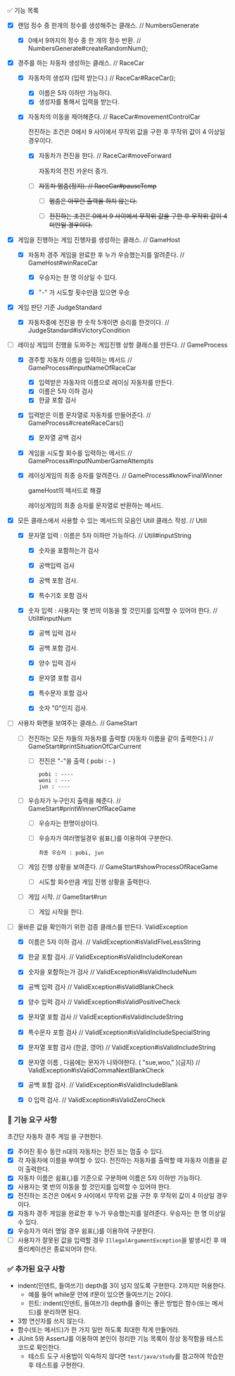 :white_check_mark: 기능 목록

- [x] 랜덤 정수 중 한개의 정수를 생성해주는 클래스. // NumbersGenerate
  - [x] 0에서 9까지의 정수 중 한 개의 정수 반환. // NumbersGenerate#createRandomNum();



- [x] 경주를 하는 자동차 생성하는 클래스. // RaceCar
  - [x] 자동차의 생성자 (입력 받는다.) // RaceCar#RaceCar();
    - [x] 이름은 5자 이하만 가능하다.
    - [x] 생성자를 통해서 입력을 받는다.
    
  - [x] 자동차의 이동을 제어해준다. // RaceCar#movementControlCar
    
    전진하는 조건은 0에서 9 사이에서 무작위 값을 구한 후 무작위 값이 4 이상일 경우이다.
    
    - [x] 자동차가 전진을 한다. // RaceCar#moveForward
      
      자동차의 전진 카운터 증가.
    - [ ] ~~자동차 멈춤(정지). //  RaceCar#pauseTemp~~
      
      - [ ] ~~멈춤은 아무런 출력을 하지 않는다.~~
      - [ ] ~~전진하는 조건은 0에서 9 사이에서 무작위 값을 구한 후 무작위 값이 4 미만일 경우이다.~~



- [x] 게임을 진행하는 게임 진행자를 생성하는 클래스. // GameHost
  - [x] 자동차 경주 게임을 완료한 후 누가 우승했는지를 알려준다.  // GameHost#winRaceCar
    - [x] 우승자는 한 명 이상일 수 있다.
    - [x] "-" 가 시도할 횟수만큼 있으면 우승



- [x] 게임 판단 기준 JudgeStandard
  - [x] 자동차중에 전진을 한 숫작 5개이면 승리를 한것이다. // JudgeStandard#isVictoryCondition



- [ ] 레이싱 게임의 진행을 도와주는 게임진행 상항 클래스를 만든다. // GameProcess

  - [x] 경주할 자동차 이름을 입력하는 메서드 // GameProcess#inputNameOfRaceCar
    - [x] 입력받은 자동차의 이름으로 레이싱 자동차를 만든다.
    - [x] 이름은 5자 이하 검사
    - [x] 한글 포함 검사

  - [x] 입력받은 이름 문자열로 자동차를 만들어준다. // GameProcess#createRaceCars()
    
    - [x] 문자열 공백 검사
    
  - [x] 게임을 시도할 회수를 입력하는 메서드 // GameProcess#inputNumberGameAttempts

  - [x] 레이싱게임의 최종 승자를 알려준다. // GameProcess#knowFinalWinner

    gameHost의 메서드로 해결

    레이싱게임의 최종 승자를 문자열로 반환하는 메서드.

  

- [x] 모든 클래스에서 사용할 수 있는 메서드의 모음인 Utill 클래스 작성. // Utill
  - [x] 문자열 입력 :  이름은 5자 이하만 가능하다. // Utill#inputString
    - [x] 숫자을 포함하는가 검사 
    
    - [x] 공백입력 검사
    
    - [x] 공백 포함 검사.
    
    - [x] 특수기호 포함 검사
    
  - [x] 숫자 입력 : 사용자는 몇 번의 이동을 할 것인지를 입력할 수 있어야 한다. // Utill#inputNum
    - [x] 공백 입력 검사
    - [x] 공백 포함 검사.
    - [x] 양수 입력 검사
    - [x] 문자열 포함 검사
    - [x] 특수문자 포함 검사
    - [x] 숫자 "0"인지 검사.



- [ ] 사용자 화면을 보여주는 클래스. // GameStart

  - [ ] 전진하는 모든 차들의 자동차를 출력할 (자동차 이름을 같이 출력한다.) // GameStart#printSituationOfCarCurrent

    - [ ] 전진은 "-"을 출력 ( pobi : - )

      ```
      pobi : ----
      woni : ---
      jun : ----
      ```
  
  - [ ] 우승자가 누구인지 출력을 해준다. // GameStart#printWinnerOfRaceGame
  
    - [ ] 우승자는 한명이상이다.
  
    - [ ] 우승자가 여러명일경우 쉼표(,)를 이용하여 구분한다. 
  
      ```
      최종 우승자 : pobi, jun
      ```
  
  - [ ] 게임 진행 상황을 보여준다. // GameStart#showProcessOfRaceGame
  
    - [ ] 시도할 회수만큼 게임 진행 상황을 출력한다.
  
  - [ ] 게임 시작. // GameStart#run
  
    - [ ] 게임 시작을 한다.
  
  




- [ ] 올바른 값을 확인하기 위한 검증 클래스를 만든다. ValidException
  - [x] 이름은 5자 이하 검사. // ValidException#isValidFIveLessString
  - [x] 한글 포함 검사. //  ValidException#isValidIncludeKorean
  - [x] 숫자을 포함하는가 검사  // ValidException#isValidIncludeNum
  - [x] 공백 입력 검사 // ValidException#isValidBlankCheck
  - [x] 양수 입력 검사 // ValidException#isValidPositiveCheck
  - [x] 문자열 포함 검사  // ValidException#isValidIncludeString
  - [x] 특수문자 포함 검사 // ValidException#isValidIncludeSpecialString
  - [x] 문자열 포함 검사 (한글, 영어) // ValidException#isValidIncludeString
  - [x] 문자열 이름 , 다음에는 문자가 나와야한다. ( "sue,woo," )(금지) // ValidException#isValidCommaNextBlankCheck
  - [x] 공백 포함 검사. // ValidException#isValidIncludeBlank
  - [x] 0 입력 검사. // ValidException#isValidZeroCheck





### 🚀 기능 요구 사항

초간단 자동차 경주 게임                                                                                                                                                                                                                                                                  을 구현한다.

- [x] 주어진 횟수 동안 n대의 자동차는 전진 또는 멈출 수 있다.
- [x] 각 자동차에 이름을 부여할 수 있다. 전진하는 자동차를 출력할 때 자동차 이름을 같이 출력한다.
- [x] 자동차 이름은 쉼표(,)를 기준으로 구분하며 이름은 5자 이하만 가능하다.
- [x] 사용자는 몇 번의 이동을 할 것인지를 입력할 수 있어야 한다.
- [x] 전진하는 조건은 0에서 9 사이에서 무작위 값을 구한 후 무작위 값이 4 이상일 경우이다.
- [x] 자동차 경주 게임을 완료한 후 누가 우승했는지를 알려준다. 우승자는 한 명 이상일 수 있다.
- [x] 우승자가 여러 명일 경우 쉼표(,)를 이용하여 구분한다.
- [ ] 사용자가 잘못된 값을 입력할 경우 `IllegalArgumentException`을 발생시킨 후 애플리케이션은 종료되어야 한다.

### :white_check_mark: 추가된 요구 사항

- indent(인덴트, 들여쓰기) depth를 3이 넘지 않도록 구현한다. 2까지만 허용한다.
  - 예를 들어 while문 안에 if문이 있으면 들여쓰기는 2이다.
  - 힌트: indent(인덴트, 들여쓰기) depth를 줄이는 좋은 방법은 함수(또는 메서드)를 분리하면 된다.
- 3항 연산자를 쓰지 않는다.
- 함수(또는 메서드)가 한 가지 일만 하도록 최대한 작게 만들어라.
- JUnit 5와 AssertJ를 이용하여 본인이 정리한 기능 목록이 정상 동작함을 테스트 코드로 확인한다.
  - 테스트 도구 사용법이 익숙하지 않다면 `test/java/study`를 참고하여 학습한 후 테스트를 구현한다.